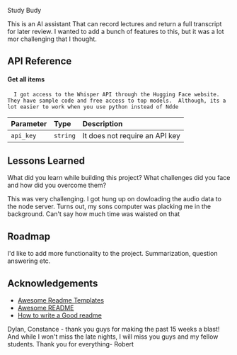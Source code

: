
Study Budy



This is an AI assistant That can record lectures and return a full transcript for later review.  I wanted to add a bunch of features to this, but it was a lot mor challenging that I thought.




## API Reference

#### Get all items

```http
  I got access to the Whisper API through the Hugging Face website. They have sample code and free access to top models.  Although, its a lot easier to work when you use python instead of Ndde
```

| Parameter | Type     | Description                |
| :-------- | :------- | :------------------------- |
| `api_key` | `string` | It does not require an API key|





## Lessons Learned

What did you learn while building this project? What challenges did you face and how did you overcome them?

This was very challenging. I got hung up on dowloading the audio data to the node server.  Turns out, my sons computer was placking me in the background. Can't say how much  time was waisted on that
## Roadmap

I'd like to add more functionality to the project. Summarization, question answering etc.


## Acknowledgements

 - [Awesome Readme Templates](https://awesomeopensource.com/project/elangosundar/awesome-README-templates)
 - [Awesome README](https://github.com/matiassingers/awesome-readme)
 - [How to write a Good readme](https://bulldogjob.com/news/449-how-to-write-a-good-readme-for-your-github-project)

Dylan, Constance -  thank you guys for making  the past 15 weeks a blast! And  while I won't miss the late nights, I will miss you guys and my fellow students.  Thank you for everything- Robert